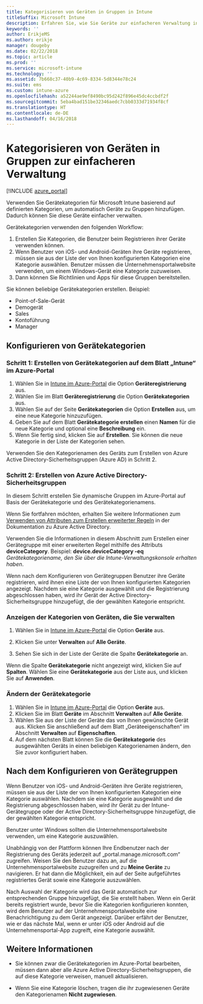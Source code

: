 ```yaml
---
title: Kategorisieren von Geräten in Gruppen in Intune
titleSuffix: Microsoft Intune
description: Erfahren Sie, wie Sie Geräte zur einfacheren Verwaltung in Gruppen kategorisieren.
keywords: ''
author: ErikjeMS
ms.author: erikje
manager: dougeby
ms.date: 02/22/2018
ms.topic: article
ms.prod: ''
ms.service: microsoft-intune
ms.technology: ''
ms.assetid: 7b668c37-40b9-4c69-8334-5d8344e78c24
ms.suite: ems
ms.custom: intune-azure
ms.openlocfilehash: a52244ae9ef8490bc95d242f896e45dc4ccbdf2f
ms.sourcegitcommit: 5eba4bad151be32346aedc7cbb0333d71934f8cf
ms.translationtype: HT
ms.contentlocale: de-DE
ms.lasthandoff: 04/16/2018
---
```

# <a name="categorize-devices-into-groups-for-easier-management"></a>Kategorisieren von Geräten in Gruppen zur einfacheren Verwaltung

[!INCLUDE [azure_portal](./includes/azure_portal.md)]

Verwenden Sie Gerätekategorien für Microsoft Intune basierend auf definierten Kategorien, um automatisch Geräte zu Gruppen hinzufügen. Dadurch können Sie diese Geräte einfacher verwalten.

Gerätekategorien verwenden den folgenden Workflow:
1. Erstellen Sie Kategorien, die Benutzer beim Registrieren ihrer Geräte verwenden können.
2. Wenn Benutzer von iOS- und Android-Geräten ihre Geräte registrieren, müssen sie aus der Liste der von Ihnen konfigurierten Kategorien eine Kategorie auswählen. Benutzer müssen die Unternehmensportalwebsite verwenden, um einem Windows-Gerät eine Kategorie zuzuweisen.
3. Dann können Sie Richtlinien und Apps für diese Gruppen bereitstellen.

Sie können beliebige Gerätekategorien erstellen. Beispiel:
- Point-of-Sale-Gerät
- Demogerät
- Sales
- Kontoführung
- Manager

## <a name="how-to-configure-device-categories"></a>Konfigurieren von Gerätekategorien

### <a name="step-1-create-device-categories-on-the-intune-blade-of-the-azure-portal"></a>Schritt 1: Erstellen von Gerätekategorien auf dem Blatt „Intune“ im Azure-Portal
1. Wählen Sie in [Intune im Azure-Portal](https://aka.ms/intuneportal) die Option **Geräteregistrierung** aus.
2. Wählen Sie im Blatt **Geräteregistrierung** die Option **Gerätekategorien** aus.
3. Wählen Sie auf der Seite **Gerätekategorien** die Option **Erstellen** aus, um eine neue Kategorie hinzuzufügen.
4. Geben Sie auf dem Blatt **Gerätekategorie erstellen** einen **Namen** für die neue Kategorie und optional eine **Beschreibung** ein.
5. Wenn Sie fertig sind, klicken Sie auf **Erstellen**. Sie können die neue Kategorie in der Liste der Kategorien sehen.

Verwenden Sie den Kategorienamen des Geräts zum Erstellen von Azure Active Directory-Sicherheitsgruppen (Azure AD) in Schritt 2.

### <a name="step-2-create-azure-active-directory-security-groups"></a>Schritt 2: Erstellen von Azure Active Directory-Sicherheitsgruppen
In diesem Schritt erstellen Sie dynamische Gruppen im Azure-Portal auf Basis der Gerätekategorie und des Gerätekategorienamens.

Wenn Sie fortfahren möchten, erhalten Sie weitere Informationen zum [Verwenden von Attributen zum Erstellen erweiterter Regeln](https://azure.microsoft.com/documentation/articles/active-directory-accessmanagement-groups-with-advanced-rules/#using-attributes-to-create-rules-for-device-objects) in der Dokumentation zu Azure Active Directory.

Verwenden Sie die Informationen in diesem Abschnitt zum Erstellen einer Gerätegruppe mit einer erweiterten Regel mithilfe des Attributs **deviceCategory**. Beispiel: **device.deviceCategory -eq** *Gerätekategoriename, den Sie über die Intune-Verwaltungskonsole erhalten haben*.

Wenn nach dem Konfigurieren von Gerätegruppen Benutzer ihre Geräte registrieren, wird ihnen eine Liste der von Ihnen konfigurierten Kategorien angezeigt. Nachdem sie eine Kategorie ausgewählt und die Registrierung abgeschlossen haben, wird ihr Gerät der Active Directory-Sicherheitsgruppe hinzugefügt, die der gewählten Kategorie entspricht.

### <a name="view-the-categories-of-devices-that-you-manage"></a>Anzeigen der Kategorien von Geräten, die Sie verwalten

1.  Wählen Sie in [Intune im Azure-Portal](https://aka.ms/intuneportal) die Option **Geräte** aus.

2.  Klicken Sie unter **Verwalten** auf **Alle Geräte**.

3.  Sehen Sie sich in der Liste der Geräte die Spalte **Gerätekategorie** an.

Wenn die Spalte **Gerätekategorie** nicht angezeigt wird, klicken Sie auf **Spalten**. Wählen Sie eine **Gerätekategorie** aus der Liste aus, und klicken Sie auf **Anwenden**.

### <a name="change-the-category-of-a-device"></a>Ändern der Gerätekategorie

1. Wählen Sie in [Intune im Azure-Portal](https://aka.ms/intuneportal) die Option **Geräte** aus.
2. Klicken Sie im Blatt **Geräte** im Abschnitt **Verwalten** auf **Alle Geräte**.
3. Wählen Sie aus der Liste der Geräte das von Ihnen gewünschte Gerät aus. Klicken Sie anschließend auf dem Blatt „Geräteeigenschaften“ im Abschnitt **Verwalten** auf **Eigenschaften**.
4. Auf dem nächsten Blatt können Sie die **Gerätekategorie** des ausgewählten Geräts in einen beliebigen Kategorienamen ändern, den Sie zuvor konfiguriert haben.

## <a name="after-you-configure-device-groups"></a>Nach dem Konfigurieren von Gerätegruppen

Wenn Benutzer von iOS- und Android-Geräten ihre Geräte registrieren, müssen sie aus der Liste der von Ihnen konfigurierten Kategorien eine Kategorie auswählen. Nachdem sie eine Kategorie ausgewählt und die Registrierung abgeschlossen haben, wird ihr Gerät zu der Intune-Gerätegruppe oder der Active Directory-Sicherheitsgruppe hinzugefügt, die der gewählten Kategorie entspricht.

Benutzer unter Windows sollten die Unternehmensportalwebsite verwenden, um eine Kategorie auszuwählen.

Unabhängig von der Plattform können Ihre Endbenutzer nach der Registrierung des Geräts jederzeit auf „portal.manage.microsoft.com“ zugreifen. Weisen Sie den Benutzer dazu an, auf die Unternehmensportalwebsite zuzugreifen und zu **Meine Geräte** zu navigieren. Er hat dann die Möglichkeit, ein auf der Seite aufgeführtes registriertes Gerät sowie eine Kategorie auszuwählen.

Nach Auswahl der Kategorie wird das Gerät automatisch zur entsprechenden Gruppe hinzugefügt, die Sie erstellt haben. Wenn ein Gerät bereits registriert wurde, bevor Sie die Kategorien konfigurieren konnten, wird dem Benutzer auf der Unternehmensportalwebsite eine Benachrichtigung zu dem Gerät angezeigt. Darüber erfährt der Benutzer, wie er das nächste Mal, wenn er unter iOS oder Android auf die Unternehmensportal-App zugreift, eine Kategorie auswählt.

## <a name="further-information"></a>Weitere Informationen
- Sie können zwar die Gerätekategorien im Azure-Portal bearbeiten, müssen dann aber alle Azure Active Directory-Sicherheitsgruppen, die auf diese Kategorie verweisen, manuell aktualisieren.

- Wenn Sie eine Kategorie löschen, tragen die ihr zugewiesenen Geräte den Kategorienamen **Nicht zugewiesen**.
